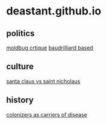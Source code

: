 # deastant.github.io
## politics
[moldbug crtique](/politics/moldbug-elites.md)
[baudrilliard based](/politics/baudrilliard-based.md)
## culture
[santa claus vs saint nicholaus](/culture/saint-nicholaus.md)
## history
[colonizers as carriers of disease](/history/colonization.md)
